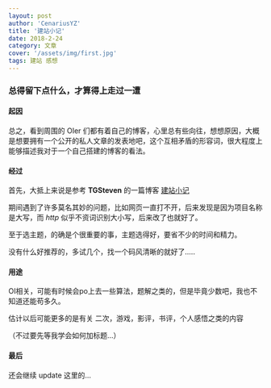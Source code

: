 ```yaml
---
layout: post
author: 'CenariusYZ'
title: '建站小记'
date: 2018-2-24
category: 文章
cover: '/assets/img/first.jpg'
tags: 建站 感想
---
```



### 总得留下点什么，才算得上走过一遭

#### 起因

总之，看到周围的 OIer 们都有着自己的博客，心里总有些向往，想想原因，大概是想要拥有一个公开的私人文章的发表地吧，这个互相矛盾的形容词，很大程度上能够描述我对于一个自己搭建的博客的看法。

#### 经过

首先，大抵上来说是参考 **TGSteven** 的一篇博客 [建站小记](https://tgsteven.github.io/tech/2018/02/21/Beginning.html)

期间遇到了许多莫名其妙的问题，比如网页一直打不开，后来发现是因为项目名称是大写，而 *http* 似乎不资词识别大小写，后来改了也就好了。

至于选主题，的确是个很重要的事，主题选得好，要省不少的时间和精力。

没有什么好推荐的，多试几个，找一个码风清晰的就好了.....

#### 用途

OI相关，可能有时候会po上去一些算法，题解之类的，但是毕竟少数吧，我也不知道还能苟多久。

估计以后可能更多的是有关 二次，游戏，影评，书评，个人感悟之类的内容

（不过要先等我学会如何加标题...）

#### 最后

还会继续 update 这里的...
